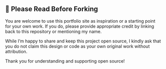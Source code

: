 ## 🚨 Please Read Before Forking

You are welcome to use this portfolio site as inspiration or a starting point for your own work. If you do, please provide appropriate credit by linking back to this repository or mentioning my name.

While I’m happy to share and keep this project open source, I kindly ask that you do not claim this design or code as your own original work without attribution.

Thank you for understanding and supporting open source!
